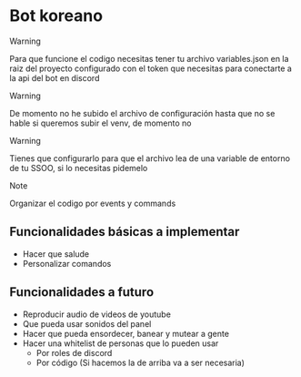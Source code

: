# Bot koreano

>[!WARNING]
> Para que funcione el codigo necesitas tener tu archivo variables.json en la raiz del proyecto configurado con el token que necesitas para conectarte a la api del bot en discord

>[!WARNING]
> De momento no he subido el archivo de configuración hasta que no se hable si queremos subir el venv, de momento no

>[!WARNING]
> Tienes que configurarlo para que el archivo lea de una variable de entorno de tu SSOO, si lo necesitas pidemelo

>[!NOTE]
> Organizar el codigo por events y commands

## Funcionalidades básicas a implementar
- Hacer que salude
- Personalizar comandos

## Funcionalidades a futuro
- Reproducir audio de videos de youtube
- Que pueda usar sonidos del panel
- Hacer que pueda ensordecer, banear y mutear a gente
- Hacer una whitelist de personas que lo pueden usar
    - Por roles de discord
    - Por código (Si hacemos la de arriba va a ser necesaria)
